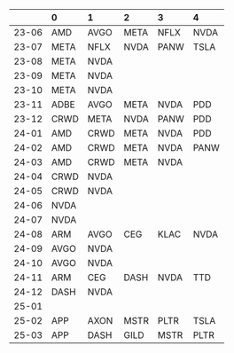 |       | 0    | 1    | 2    | 3    | 4    |
|:------|:-----|:-----|:-----|:-----|:-----|
| 23-06 | AMD  | AVGO | META | NFLX | NVDA |
| 23-07 | META | NFLX | NVDA | PANW | TSLA |
| 23-08 | META | NVDA |      |      |      |
| 23-09 | META | NVDA |      |      |      |
| 23-10 | META | NVDA |      |      |      |
| 23-11 | ADBE | AVGO | META | NVDA | PDD  |
| 23-12 | CRWD | META | NVDA | PANW | PDD  |
| 24-01 | AMD  | CRWD | META | NVDA | PDD  |
| 24-02 | AMD  | CRWD | META | NVDA | PANW |
| 24-03 | AMD  | CRWD | META | NVDA |      |
| 24-04 | CRWD | NVDA |      |      |      |
| 24-05 | CRWD | NVDA |      |      |      |
| 24-06 | NVDA |      |      |      |      |
| 24-07 | NVDA |      |      |      |      |
| 24-08 | ARM  | AVGO | CEG  | KLAC | NVDA |
| 24-09 | AVGO | NVDA |      |      |      |
| 24-10 | AVGO | NVDA |      |      |      |
| 24-11 | ARM  | CEG  | DASH | NVDA | TTD  |
| 24-12 | DASH | NVDA |      |      |      |
| 25-01 |      |      |      |      |      |
| 25-02 | APP  | AXON | MSTR | PLTR | TSLA |
| 25-03 | APP  | DASH | GILD | MSTR | PLTR |